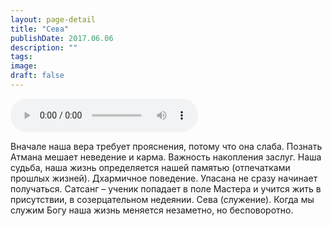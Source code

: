 ```yaml
---
layout: page-detail
title: "Сева"
publishDate: 2017.06.06
description: ""
tags:
image:
draft: false
---
```


<audio title="2017.06.06 - Сева.mp3" src="https://filer-api.advayta.org/v1.0/public/files/72984" controls=""></audio>

 Вначале наша вера требует прояснения, потому что она слаба. Познать Атмана мешает неведение и карма. Важность накопления заслуг. Наша судьба, наша жизнь определяется нашей памятью (отпечатками прошлых жизней). Дхармичное поведение. Упасана не сразу начинает получаться. Сатсанг – ученик попадает в поле Мастера и учится жить в присутствии, в созерцательном недеянии. Сева (служение). Когда мы служим Богу наша жизнь меняется незаметно, но бесповоротно. 

  
